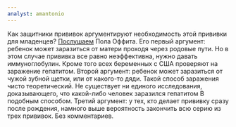 ```yaml
---
analyst: amantonio
---
```


Как защитники прививок аргументируют необходимость этой прививки для младенцев? [Послушаем](https://www.youtube.com/watch?v=hypTVwUo_IY) Пола Оффита.
Его первый аргумент: ребенок может заразиться от матери проходя через родовые пути. Но в этом случае прививка все равно неэффективна, нужно давать иммуноглобулин. Кроме того всех беременных с США проверяют на заражение гепатитом.
Второй аргумент: ребенок может заразиться от чужой зубной щетки, или от какого-то дяди. Такой способ заражения чисто теоретический. Не существует ни единого исследования, доказывающего, что какой-либо человек заразился гепатитом В подобным способом.
Третий аргумент: у тех, кто делает прививку сразу после рождения, намного выше вероятность закончить всю серию из трех прививок. Без комментариев.
